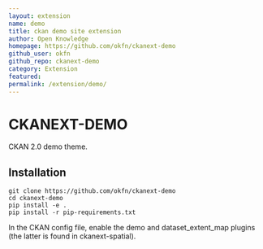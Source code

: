 ```yaml
---
layout: extension
name: demo
title: ckan demo site extension
author: Open Knowledge
homepage: https://github.com/okfn/ckanext-demo
github_user: okfn
github_repo: ckanext-demo
category: Extension
featured: 
permalink: /extension/demo/
---
```



CKANEXT-DEMO
============

CKAN 2.0 demo theme.

Installation
------------

    git clone https://github.com/okfn/ckanext-demo
    cd ckanext-demo
    pip install -e .
    pip install -r pip-requirements.txt

In the CKAN config file, enable the demo and dataset\_extent\_map
plugins (the latter is found in ckanext-spatial).

